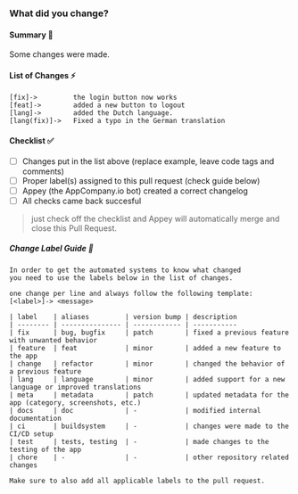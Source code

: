 ### What did you change? 
#### Summary :speech_balloon:
<!-- insert a quick description of what you changed below this line -->
Some changes were made.

#### List of Changes :zap:
<!-- changes-begin (do no remove this line) -->
```
[fix]->         the login button now works
[feat]->        added a new button to logout
[lang]->        added the Dutch language.
[lang(fix)]->   Fixed a typo in the German translation
```
<!-- changes-end (do not remove this line -->

#### Checklist :white_check_mark:
- [ ] Changes put in the list above (replace example, leave code tags and comments)
- [ ] Proper label(s) assigned to this pull request (check guide below)
- [ ] Appey (the AppCompany.io bot) created a correct changelog
- [ ] All checks came back succesful

> just check off the checklist and Appey will automatically merge and close this Pull Request.

##### Change Label Guide :newspaper:
```
In order to get the automated systems to know what changed 
you need to use the labels below in the list of changes. 

one change per line and always follow the following template:
[<label>]-> <message>

| label    | aliases         | version bump | description                                               
| -------- | --------------- | ------------ | -----------
| fix      | bug, bugfix     | patch        | fixed a previous feature with unwanted behavior           
| feature  | feat            | minor        | added a new feature to the app                            
| change   | refactor        | minor        | changed the behavior of a previous feature                
| lang     | language        | minor        | added support for a new language or improved translations   
| meta     | metadata        | patch        | updated metadata for the app (category, screenshots, etc.)
| docs     | doc             | -            | modified internal documentation                           
| ci       | buildsystem     | -            | changes were made to the CI/CD setup                      
| test     | tests, testing  | -            | made changes to the testing of the app                    
| chore    | -               | -            | other repository related changes

Make sure to also add all applicable labels to the pull request.
```